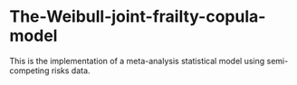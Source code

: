 # The-Weibull-joint-frailty-copula-model
This is the implementation of a meta-analysis statistical model using semi-competing risks data.
